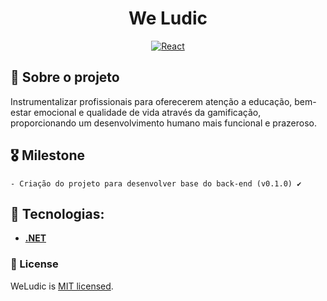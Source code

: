 <h1 align="center">
 We Ludic
</h1>

<p align="center">
  <a target="_blank" href="https://learn.microsoft.com/en-us/dotnet/core/introduction">
    <img alt="React" src="https://img.shields.io/badge/-.NET%206.0-blueviolet" />
  </a>
</p>

## 🚀 Sobre o projeto

Instrumentalizar profissionais para oferecerem atenção a educação, bem-estar emocional e qualidade de vida através da gamificação, proporcionando um desenvolvimento humano mais funcional e prazeroso.

## 🎖️ Milestone

    - Criação do projeto para desenvolver base do back-end (v0.1.0) ✔️

## 🔨 Tecnologias:

- **[.NET](https://learn.microsoft.com/en-us/dotnet/core/introduction)**

### 📜 License

WeLudic is [MIT licensed](LICENSE).